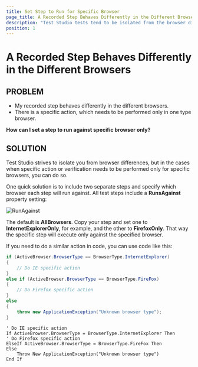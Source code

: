 ```yaml
---
title: Set Step to Run for Specific Browser
page_title: A Recorded Step Behaves Differently in the Different Browsers
description: "Test Studio tests tend to be isolated from the browser differences and each type of step works for all supported browsers. Still is available the option to set specific step to run for one browser only. "
position: 1
---
```


# A Recorded Step Behaves Differently in the Different Browsers

## PROBLEM

* My recorded step behaves differently in the different browsers.
* There is a specific action, which needs to be performed only in one type browser.

__How can I set a step to run against specific browser only?__

## SOLUTION

Test Studio strives to isolate you from browser differences, but in the cases when specific action or verification needs to be performed only for specific browsers, you can do so.

One quick solution is to include two separate steps and specify which browser each step will run against. All test steps include a **RunsAgainst** property setting:

![RunAgainst][1]

The default is **AllBrowsers**. Copy your step and set one to **InternetExplorerOnly**, for example, and the other to **FirefoxOnly**. That way the specific step will execute only against the specified browser.

If you need to do a similar action in code, you can use code like this:

````C#
if (ActiveBrowser.BrowserType == BrowserType.InternetExplorer)
{
    // Do IE specific action
}
else if (ActiveBrowser.BrowserType == BrowserType.FireFox)
{
    // Do Firefox specific action
}
else
{
    throw new ApplicationException("Unknown browser type");
}
````
````VB
' Do IE specific action
If ActiveBrowser.BrowserType = BrowserType.InternetExplorer Then
' Do Firefox specific action
ElseIf ActiveBrowser.BrowserType = BrowserType.FireFox Then
Else
    Throw New ApplicationException("Unknown browser type")
End If
````


[1]: /img/troubleshooting-guide/verification-problems-tg/work-ie-not-ff/fig1.png